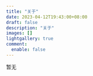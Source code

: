```yaml
---
title: "关于"
date: 2023-04-12T19:43:00+08:00
draft: false
description: "关于"
images: []
lightgallery: true
comment:
  enable: false
---
```


暂无
